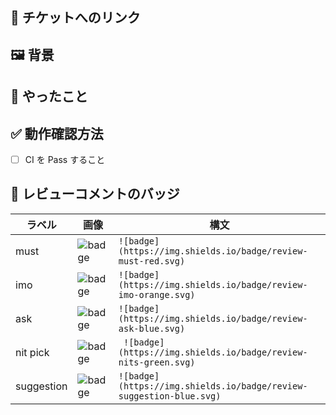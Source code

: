 ## 🎫 チケットへのリンク

<!-- Backlogのリンク、Issueのリンクの記載をお願いします👍 -->

## 🖼️ 背景

<!-- なぜこの変更が必要なのか、レビュワーが分かるように簡単に記載お願いします👍 -->

## 🎉 やったこと

<!-- このPRでやったことを簡単に記載お願いします👍 -->

## ✅ 動作確認方法

<!-- このPRの内容を確認する方法を記載お願いします👍 -->

- [ ] CI を Pass すること

## 📛 レビューコメントのバッジ

<!-- コメントの際は、下記のバッジを使うと意図が分かりやすくなります。 -->
<!-- 参考記事 -->
<!-- https://ikasamak503.hatenablog.com/entry/review-label-with-github-saved-replies の、「おまけ」に説明があります -->

| ラベル     | 画像                                                              | 構文                                                                |
| ---------- | ----------------------------------------------------------------- | ------------------------------------------------------------------- |
| must       | ![badge](https://img.shields.io/badge/review-must-red.svg)        | `![badge](https://img.shields.io/badge/review-must-red.svg)`        |
| imo        | ![badge](https://img.shields.io/badge/review-imo-orange.svg)      | `![badge](https://img.shields.io/badge/review-imo-orange.svg)`      |
| ask        | ![badge](https://img.shields.io/badge/review-ask-blue.svg)        | `![badge](https://img.shields.io/badge/review-ask-blue.svg)`        |
| nit pick   | ![badge](https://img.shields.io/badge/review-nits-green.svg)      | ` ![badge](https://img.shields.io/badge/review-nits-green.svg)`     |
| suggestion | ![badge](https://img.shields.io/badge/review-suggestion-blue.svg) | `![badge](https://img.shields.io/badge/review-suggestion-blue.svg)` |
